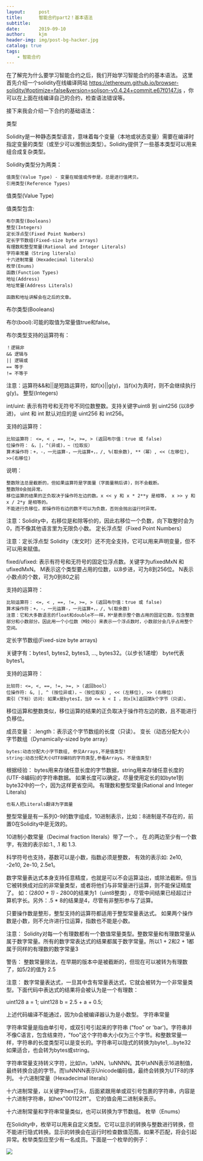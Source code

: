 ```yaml
---
layout:     post
title:      智能合约part2！基本语法
subtitle:   
date:       2019-09-10
author:     kjm
header-img: img/post-bg-hacker.jpg
catalog: true
tags:
    - 智能合约
---
```


在了解完为什么要学习智能合约之后，我们开始学习智能合约的基本语法。
这里首先介绍一个solidity在线编译网站 https://ethereum.github.io/browser-solidity/#optimize=false&version=soljson-v0.4.24+commit.e67f0147.js ，你可以在上面在线编译自己的合约，检查语法错误等。

接下来我会介绍一下合约的基础语法：

类型

Solidity是一种静态类型语言，意味着每个变量（本地或状态变量）需要在编译时指定变量的类型（或至少可以推倒出类型）。Solidity提供了一些基本类型可以用来组合成复杂类型。

Solidity类型分为两类：

    值类型(Value Type) - 变量在赋值或传参是，总是进行值拷贝。
    引用类型(Reference Types)

值类型(Value Type)

值类型包含:

    布尔类型(Booleans)
    整型(Integers)
    定长浮点型(Fixed Point Numbers)
    定长字节数组(Fixed-size byte arrays)
    有理数和整型常量(Rational and Integer Literals)
    字符串常量（String literals）
    十六进制常量（Hexadecimal literals）
    枚举(Enums)
    函数(Function Types)
    地址(Address)
    地址常量(Address Literals)

    函数和地址讲解会在之后的文章。

布尔类型(Booleans)

布尔(bool):可能的取值为常量值true和false。

布尔类型支持的运算符有：

    ！逻辑非
    && 逻辑与
    || 逻辑或
    == 等于
    != 不等于

注意：运算符&&和||是短路运算符，如f(x)||g(y)，当f(x)为真时，则不会继续执行g(y)。
整型(Integers)

int/uint: 表示有符号和无符号不同位数整数。支持关键字uint8 到 uint256 (以8步进)，
uint 和 int 默认对应的是 uint256 和 int256。

支持的运算符：

    比较运算符： <=, < , ==, !=, >=, > (返回布尔值：true 或 false)
    位操作符： &，|，^(异或)，~（位取反）
    算术操作符：+，-，一元运算-，一元运算+，，/, %(取余数), **（幂）, << (左移位), >>(右移位)

说明：

    整数除法总是截断的，但如果运算符是字面量（字面量稍后讲)，则不会截断。
    整数除0会抛异常。
    移位运算的结果的正负取决于操作符左边的数。x << y 和 x * 2**y 是相等， x >> y 和 x / 2*y 是相等的。
    不能进行负移位，即操作符右边的数不可以为负数，否则会抛出运行时异常。

注意：Solidity中，右移位是和除等价的，因此右移位一个负数，向下取整时会为0，而不像其他语言里为无限负小数。
定长浮点型（Fixed Point Numbers）

注意：定长浮点型 Solidity（发文时）还不完全支持，它可以用来声明变量，但不可以用来赋值。

fixed/ufixed: 表示有符号和无符号的固定位浮点数。关键字为ufixedMxN 和 ufixedMxN。
M表示这个类型要占用的位数，以8步进，可为8到256位。
N表示小数点的个数，可为0到80之前

支持的运算符：

    比较运算符： <=, < , ==, !=, >=, > (返回布尔值：true 或 false)
    算术操作符：+，-，一元运算-，一元运算+，，/, %(取余数)
    注意：它和大多数语言的float和double不一样，M*是表示整个数占用的固定位数，包含整数部分和小数部分。因此用一个小位数（M较小）来表示一个浮点数时，小数部分会几乎占用整个空间。

定长字节数组(Fixed-size byte arrays)

关键字有：bytes1, bytes2, bytes3, ..., bytes32。（以步长1递增）
byte代表bytes1。

支持的运算符：

    比较符: <=, <, ==, !=, >=, > (返回bool）
    位操作符: &, |, ^ (按位异或)，~（按位取反）, << (左移位), >> (右移位)
    索引（下标）访问: 如果x是bytesI，当0 <= k < I ，则x[k]返回第k个字节（只读）。

移位运算和整数类似，移位运算的结果的正负取决于操作符左边的数，且不能进行负移位。

成员变量：
.length：表示这个字节数组的长度（只读）。
变长（动态分配大小）字节数组（Dynamically-sized byte array）

    bytes:动态分配大小字节数组, 参见Arrays,不是值类型!
    string:动态分配大小UTF8编码的字符类型,参看Arrays。不是值类型!

根据经验：
bytes用来存储任意长度的字节数据，string用来存储任意长度的(UTF-8编码)的字符串数据。
如果长度可以确定，尽量使用定长的如byte1到byte32中的一个，因为这样更省空间。
有理数和整型常量(Rational and Integer Literals)

    也有人把Literals翻译为字面量

整型常量是有一系列0-9的数字组成，10进制表示，比如：8进制是不存在的，前置0在Solidity中是无效的。

10进制小数常量（Decimal fraction literals）带了一个.， 在.的两边至少有一个数字，有效的表示如:1., .1 和 1.3.

科学符号也支持，基数可以是小数，指数必须是整数， 有效的表示如: 2e10, -2e10, 2e-10, 2.5e1。

数字常量表达式本身支持任意精度，也就是可以不会运算溢出，或除法截断。但当它被转换成对应的非常量类型，或者将他们与非常量进行运算，则不能保证精度了。
如：(2*800 + 1) - 2*800的结果为1（uint8整类) ，尽管中间结果已经超过计算机字长。另外：.5 * 8的结果是4，尽管有非整形参与了运算。

只要操作数是整形，整型支持的运算符都适用于整型常量表达式。
如果两个操作数是小数，则不允许进行位运算，指数也不能是小数。

注意：
Solidity对每一个有理数都有一个数值常量类型。整数常量和有理数常量从属于数字常量。所有的数字常表达式的结果都属于数字常量。所以1 + 2和2 + 1都属于同样的有理数的数字常量3

警告：
整数常量除法，在早期的版本中是被截断的，但现在可以被转为有理数了，如5/2的值为 2.5

注意：
数字常量表达式，一旦其中含有常量表达式，它就会被转为一个非常量类型。下面代码中表达式的结果将会被认为是一个有理数：

uint128 a = 1;
uint128 b = 2.5 + a + 0.5;

上述代码编译不能通过，因为b会被编译器认为是小数型。
字符串常量

字符串常量是指由单引号，或双引号引起来的字符串 ("foo" or 'bar')。字符串并不像C语言，包含结束符，"foo"这个字符串大小仅为三个字节。和整数常量一样，字符串的长度类型可以是变长的。字符串可以隐式的转换为byte1,...byte32 如果适合，也会转为bytes或string。

字符串常量支持转义字符，比如\n，\xNN，\uNNNN。其中\xNN表示16进制值，最终转换合适的字节。而\uNNNN表示Unicode编码值，最终会转换为UTF8的序列。
十六进制常量（Hexadecimal literals）

十六进制常量，以关键字hex打头，后面紧跟用单或双引号包裹的字符串，内容是十六进制字符串，如hex"001122ff"。
它的值会用二进制来表示。

十六进制常量和字符串常量类似，也可以转换为字节数组。
枚举（Enums）

在Solidity中，枚举可以用来自定义类型。它可以显示的转换与整数进行转换，但不能进行隐式转换。显示的转换会在运行时检查数值范围，如果不匹配，将会引起异常。枚举类型应至少有一名成员。下面是一个枚举的例子：

![](https://ftp.bmp.ovh/imgs/2019/09/caf51df0b47a40b8.png)
